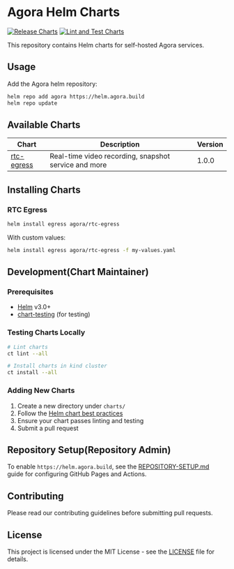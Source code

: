 # Agora Helm Charts

[![Release Charts](https://github.com/AgoraIO/helm-charts/actions/workflows/release.yml/badge.svg)](https://github.com/AgoraIO/helm-charts/actions/workflows/release.yml)
[![Lint and Test Charts](https://github.com/AgoraIO/helm-charts/actions/workflows/lint-test.yml/badge.svg)](https://github.com/AgoraIO/helm-charts/actions/workflows/lint-test.yml)

This repository contains Helm charts for self-hosted Agora services.

## Usage

Add the Agora helm repository:

```bash
helm repo add agora https://helm.agora.build
helm repo update
```

## Available Charts

| Chart | Description | Version |
|-------|-------------|---------|
| [rtc-egress](./charts/rtc-egress) | Real-time video recording, snapshot service and more | 1.0.0 |

## Installing Charts

### RTC Egress

```bash
helm install egress agora/rtc-egress
```

With custom values:

```bash
helm install egress agora/rtc-egress -f my-values.yaml
```

## Development(Chart Maintainer)

### Prerequisites

- [Helm](https://helm.sh/docs/intro/install/) v3.0+
- [chart-testing](https://github.com/helm/chart-testing) (for testing)

### Testing Charts Locally

```bash
# Lint charts
ct lint --all

# Install charts in kind cluster
ct install --all
```

### Adding New Charts

1. Create a new directory under `charts/`
2. Follow the [Helm chart best practices](https://helm.sh/docs/chart_best_practices/)
3. Ensure your chart passes linting and testing
4. Submit a pull request

## Repository Setup(Repository Admin)

To enable `https://helm.agora.build`, see the [REPOSITORY-SETUP.md](REPOSITORY-SETUP.md) guide for configuring GitHub Pages and Actions.

## Contributing

Please read our contributing guidelines before submitting pull requests.

## License

This project is licensed under the MIT License - see the [LICENSE](LICENSE) file for details.